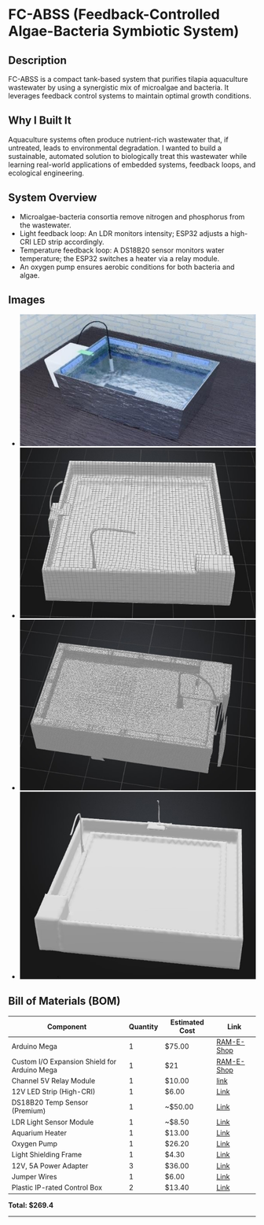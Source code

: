 # FC-ABSS (Feedback-Controlled Algae-Bacteria Symbiotic System)

## Description
FC-ABSS is a compact tank-based system that purifies tilapia aquaculture wastewater by using a synergistic mix of microalgae and bacteria. It leverages feedback control systems to maintain optimal growth conditions.

## Why I Built It
Aquaculture systems often produce nutrient-rich wastewater that, if untreated, leads to environmental degradation. I wanted to build a sustainable, automated solution to biologically treat this wastewater while learning real-world applications of embedded systems, feedback loops, and ecological engineering.

## System Overview
- Microalgae-bacteria consortia remove nitrogen and phosphorus from the wastewater.
- Light feedback loop: An LDR monitors intensity; ESP32 adjusts a high-CRI LED strip accordingly.
- Temperature feedback loop: A DS18B20 sensor monitors water temperature; the ESP32 switches a heater via a relay module.
- An oxygen pump ensures aerobic conditions for both bacteria and algae.

## Images
- ![alt text](Picture51.png) 
- ![alt text](por.jpg) 
- ![alt text](porr.jpg) 
- ![alt text](porrr.jpg)
## Bill of Materials (BOM)

| Component                         | Quantity | Estimated Cost | Link                                                                                  |
|----------------------------------|----------|----------------|---------------------------------------------------------------------------------------|
| Arduino Mega             | 1        | $75.00        | [RAM-E-Shop](https://www.amazon.eg/-/en/DIY-Kit-Arduino-Mega-Microcontroller-Rev3/dp/B0D7WG8BZF) |
| Custom I/O Expansion Shield for Arduino Mega	            | 1        | $21         | [RAM-E-Shop](https://www.ram-e-shop.com/ar/shop/rpi-phat-io-exp-io-expansion-hat-for-raspberry-pi-5-4b-3b-8267) |
| Channel 5V Relay Module          | 1        | $10.00         | [link](https://www.amazon.eg/Relay-Module-16-Channel-5V/dp/B0B6RP69BT/)                                                                 |
| 12V LED Strip (High-CRI)         | 1        | $6.00         |   [Link](https://www.amazon.eg/-/en/dobestyou-Decorative-Purposes-SMD2835-Waterproof/dp/B0B1DP8685/)                                    |
| DS18B20 Temp Sensor (Premium)    | 1        | ~$50.00        | [Link](https://ar.aliexpress.com/item/1005008477970186.html?)                                                                       |
| LDR Light Sensor Module          | 1        | ~$8.50         | [Link](https://www.amazon.eg/-/en/10Pcs-Photosensitive-Resistor-Sensor-Module/dp/B0CGNJ5CRT/)                                                                      |
| Aquarium Heater                  | 1        | $13.00         | [Link](https://ar.aliexpress.com/item/1005001803652936.html?)                                                                                       |
| Oxygen Pump | 1        | $26.20         | [Link](https://ar.aliexpress.com/item/1005009196812461.html?)                                                                                       |
| Light Shielding Frame	 | 1        | $4.30          | [Link](https://ar.aliexpress.com/item/1005005534687013.html?)                                                                                       |
| 12V, 5A Power Adapter            | 3        | $36.00         | [Link](https://ar.aliexpress.com/item/1005004623323483.html?)                                                                                       |
| Jumper Wires  | 1        | $6.00          | [Link](https://ar.aliexpress.com/item/1005008637857128.html?)                                                                                       |
| Plastic IP-rated Control Box    | 2        | $13.40         | [Link](https://ar.aliexpress.com/item/1005004340658589.html?)                                                                                       |

**Total: $269.4**

---

